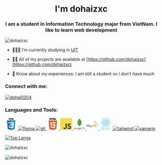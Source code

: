 <h1 align="center"> I'm dohaizxc</h1>
<h3 align="center">I am a student in Information Technology major from VietNam. I like to learn web development</h3>

<p align="left"> <img src="https://komarev.com/ghpvc/?username=dohaizxc&label=Profile%20views&color=0e75b6&style=flat" alt="dohaizxc" /> </p>
<https://s71.mkklcdnv6tempv2.com/mangakakalot/z2/zu917722/chapter_150/1.jpg'>

- 👨🏽‍🎓 I’m currently studying in [UIT](https://en.uit.edu.vn/)

- 👨‍💻 All of my projects are available at [https://github.com/dohaizxc](https://github.com/dohaizxc)

- 📄 Know about my experiences: I am still a student so I don't have much

<h3 align="left">Connect with me:</h3>
<p align="left">
<a href="https://fb.com/dohai0204" target="blank"><img align="center" src="https://raw.githubusercontent.com/rahuldkjain/github-profile-readme-generator/master/src/images/icons/Social/facebook.svg" alt="dohai0204" height="30" width="40" /></a>
</p>

<h3 align="left">Languages and Tools:</h3>
<p align="left"> <a href="https://www.w3schools.com/css/" target="_blank" rel="noreferrer"> <img src="https://raw.githubusercontent.com/devicons/devicon/master/icons/css3/css3-original-wordmark.svg" alt="css3" width="40" height="40"/> </a> <a href="https://www.figma.com/" target="_blank" rel="noreferrer"> <img src="https://www.vectorlogo.zone/logos/figma/figma-icon.svg" alt="figma" width="40" height="40"/> </a> <a href="https://git-scm.com/" target="_blank" rel="noreferrer"> <img src="https://www.vectorlogo.zone/logos/git-scm/git-scm-icon.svg" alt="git" width="40" height="40"/> </a> <a href="https://www.w3.org/html/" target="_blank" rel="noreferrer"> <img src="https://raw.githubusercontent.com/devicons/devicon/master/icons/html5/html5-original-wordmark.svg" alt="html5" width="40" height="40"/> </a> <a href="https://developer.mozilla.org/en-US/docs/Web/JavaScript" target="_blank" rel="noreferrer"> <img src="https://raw.githubusercontent.com/devicons/devicon/master/icons/javascript/javascript-original.svg" alt="javascript" width="40" height="40"/> </a> <a href="https://www.mongodb.com/" target="_blank" rel="noreferrer"> <img src="https://raw.githubusercontent.com/devicons/devicon/master/icons/mongodb/mongodb-original-wordmark.svg" alt="mongodb" width="40" height="40"/> </a> <a href="https://www.mysql.com/" target="_blank" rel="noreferrer"> <img src="https://raw.githubusercontent.com/devicons/devicon/master/icons/mysql/mysql-original-wordmark.svg" alt="mysql" width="40" height="40"/> </a> <a href="https://reactjs.org/" target="_blank" rel="noreferrer"> <img src="https://raw.githubusercontent.com/devicons/devicon/master/icons/react/react-original-wordmark.svg" alt="react" width="40" height="40"/> </a> <a href="https://tailwindcss.com/" target="_blank" rel="noreferrer"> <img src="https://www.vectorlogo.zone/logos/tailwindcss/tailwindcss-icon.svg" alt="tailwind" width="40" height="40"/> </a> <a href="https://dotnet.microsoft.com/apps/xamarin" target="_blank" rel="noreferrer"> <img src="https://raw.githubusercontent.com/detain/svg-logos/780f25886640cef088af994181646db2f6b1a3f8/svg/xamarin.svg" alt="xamarin" width="40" height="40"/> </a> </p>

[![Top Langs](https://github-readme-stats.vercel.app/api/top-langs/?username=dohaizxc&layout=compact&hide=html,css&langs_count=4)](https://github.com/dohaizxc/dohaizxc)

<p><img align="center" src="https://github-readme-stats.vercel.app/api?username=dohaizxc&show_icons=true&locale=en" alt="dohaizxc" /></p>

<p><img align="center" src="https://github-readme-streak-stats.herokuapp.com/?user=dohaizxc&" alt="dohaizxc" /></p>
